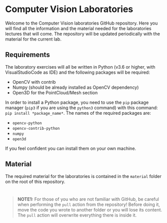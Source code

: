 # Computer Vision Laboratories
Welcome to the Computer Vision laboratories GitHub repository. Here you will find all the information and the material needed for the laboratories lectures that will come.
The repository will be updated periodically with the material for the current lab. 

## Requirements
The laboratory exercises will all be written in Python (v3.6 or higher, with VisualStudioCode as IDE) and the following packages will be required:
- OpenCV with contrib
- Numpy (should be already installed as OpenCV dependency)
- Open3D for the PointCloud/Mesh section

In order to install a Python package, you need to use the `pip` package manager (`pip3` if you are using the `python3` command) with this command: `pip install *package_name*`. The names of the required packages are:
- `opencv-python`
- `opencv-contrib-python`
- `numpy`
- `open3d`

If you feel confident you can install them on your own machine.

## Material

The required material for the laboratories is contained in the `material` folder on the root of this repository. 

#
> **NOTE1:** For those of you who are not familiar with GitHub, be careful when performing the `pull` action from the repository! Before  doing it, move the code you wrote to another folder or you will lose its content. The `pull` action will overwrite everything there is inside it.
